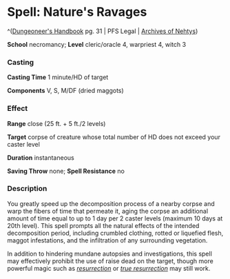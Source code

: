 # Spell: Nature's Ravages

^([Dungeoneer's Handbook][ss-nature-s-ravages] pg. 31 | PFS Legal | [Archives of Nehtys][sn-nature-s-ravages])

**School** necromancy; **Level** cleric/oracle 4, warpriest 4, witch 3

### Casting

**Casting Time** 1 minute/HD of target  

**Components** V, S, M/DF (dried maggots)

### Effect

**Range** close (25 ft. + 5 ft./2 levels)  

**Target** corpse of creature whose total number of HD does not exceed your caster level  

**Duration** instantaneous  

**Saving Throw** none; **Spell Resistance** no

### Description

You greatly speed up the decomposition process of a nearby corpse and warp the fibers of time that permeate it, aging the corpse an additional amount of time equal to up to 1 day per 2 caster levels (maximum 10 days at 20th level). This spell prompts all the natural effects of the intended decomposition period, including crumbled clothing, rotted or liquefied flesh, maggot infestations, and the infiltration of any surrounding vegetation.  

In addition to hindering mundane autopsies and investigations, this spell may effectively prohibit the use of raise dead on the target, though more powerful magic such as _[resurrection]_ or _[true resurrection]_ may still work.

[ss-nature-s-ravages]: http://paizo.com/products/btpy8wfn
[sn-nature-s-ravages]: http://www.archivesofnethys.com/SpellDisplay.aspx?ItemName=Nature%27s%20Ravages
[true resurrection]: http://www.archivesofnethys.com/SpellDisplay.aspx?ItemName=true%20resurrection
[resurrection]: http://www.archivesofnethys.com/SpellDisplay.aspx?ItemName=resurrection